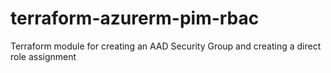 # terraform-azurerm-pim-rbac
Terraform module for creating an AAD Security Group and creating a direct role assignment
